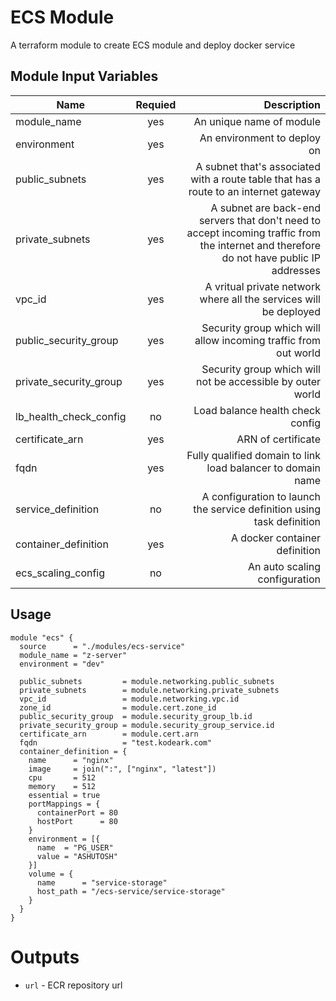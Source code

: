 ECS Module
===========

A terraform module to create ECS module and deploy docker service

Module Input Variables
----------------------

| Name   |      Requied      |  Description |
|----------|:-------------:|------:|
| module_name |  yes | An unique name of module |
| environment |  yes | An environment to deploy on |
| public_subnets |  yes | A subnet that's associated with a route table that has a route to an internet gateway |
| private_subnets |  yes | A subnet are back-end servers that don't need to accept incoming traffic from the internet and therefore do not have public IP addresses |
| vpc_id |  yes | A vritual private network where all the services will be deployed |
| public_security_group |  yes | Security group which will allow incoming traffic from out world |
| private_security_group |  yes | Security group which will not be accessible by outer world |
| lb_health_check_config |  no | Load balance health check config |
| certificate_arn |  yes | ARN of certificate |
| fqdn |  yes | Fully qualified domain to link load balancer to domain name |
| service_definition |  no | A configuration to launch the service definition using task definition |
| container_definition |  yes | A docker container definition |
| ecs_scaling_config |  no | An auto scaling configuration |

Usage
-----

```hcl
module "ecs" {
  source      = "./modules/ecs-service"
  module_name = "z-server"
  environment = "dev"

  public_subnets         = module.networking.public_subnets
  private_subnets        = module.networking.private_subnets
  vpc_id                 = module.networking.vpc.id
  zone_id                = module.cert.zone_id
  public_security_group  = module.security_group_lb.id
  private_security_group = module.security_group_service.id
  certificate_arn        = module.cert.arn
  fqdn                   = "test.kodeark.com"
  container_definition = {
    name      = "nginx"
    image     = join(":", ["nginx", "latest"])
    cpu       = 512
    memory    = 512
    essential = true
    portMappings = {
      containerPort = 80
      hostPort      = 80
    }
    environment = [{
      name  = "PG_USER"
      value = "ASHUTOSH"
    }]
    volume = {
      name      = "service-storage"
      host_path = "/ecs-service/service-storage"
    }
  }
}
```


Outputs
=======

 - `url` - ECR repository url

